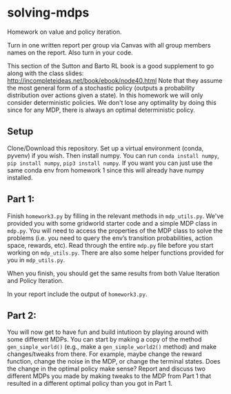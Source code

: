 # solving-mdps
Homework on value and policy iteration.

Turn in one written report per group via Canvas with all group members names on the report. Also turn in your code.

This section of the Sutton and Barto RL book is a good supplement to go along with the class slides:
http://incompleteideas.net/book/ebook/node40.html
Note that they assume the most general form of a stochastic policy (outputs a probability distribution over actions given a state). In this homework we will only consider deterministic policies. We don't lose any optimality by doing this since for any MDP, there is always an optimal deterministic policy.

## Setup
Clone/Download this repository. Set up a virtual environment (conda, pyvenv) if you wish. Then install numpy. 
You can run `conda install numpy`, `pip install numpy`, `pip3 install numpy`. If you want you can just use the same conda env from homework 1 since this will already have numpy installed.

## Part 1: 
Finish `homework3.py` by filling in the relevant methods in `mdp_utils.py`. We've provided you with some gridworld starter code and a simple MDP class in `mdp.py`.
You will need to access the properties of the MDP class to solve the problems (i.e. you need to query the env’s transition probabilities, action space, rewards, etc). Read through the entire `mdp.py` file before you start working on `mdp_utils.py`. There are also some helper functions provided for you in `mdp_utils.py`.

When you finish, you should get the same results from both Value Iteration and Policy Iteration.

In your report include the output of `homework3.py`.

## Part 2:
You will now get to have fun and build intutioon by playing around with some different MDPs. You can start by making a copy of the method `gen_simple_world()` (e.g., make a `gen_simple_world2()` method) and make changes/tweaks from there. For example, maybe change the reward function, change the noise in the MDP, or change the terminal states. Does the change in the optimal policy make sense? Report and discuss two different MDPs you made by making tweaks to the MDP from Part 1 that resulted in a different optimal policy than you got in Part 1. 
